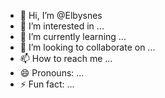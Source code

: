 - 👋 Hi, I’m @Elbysnes
- 👀 I’m interested in ...
- 🌱 I’m currently learning ...
- 💞️ I’m looking to collaborate on ...
- 📫 How to reach me ...
- 😄 Pronouns: ...
- ⚡ Fun fact: ...

<!---
Elbysnes/Elbysnes is a ✨ special ✨ repository because its `README.md` (this file) appears on your GitHub profile.
You can click the Preview link to take a look at your changes.
--->
